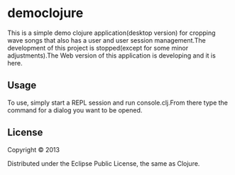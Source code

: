 # democlojure

This is a simple demo clojure application(desktop version) for cropping 
wave songs that also has a user and user session management.The development
of this project is stopped(except for some minor adjustments).The Web version
of this application is developing and it is <a>here</a>.

## Usage

To use, simply start a REPL session and run console.clj.From there
type the command for a dialog you want to be opened.

## License

Copyright © 2013

Distributed under the Eclipse Public License, the same as Clojure.
